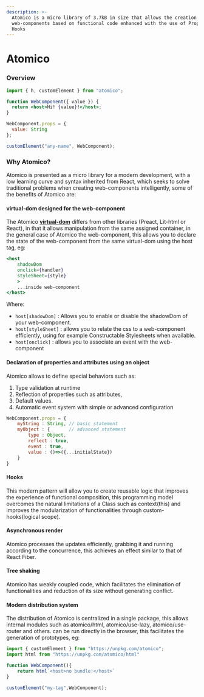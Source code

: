 ```yaml
---
description: >-
  Atomico is a micro library of 3.7kB in size that allows the creation of
  web-components based on functional code enhanced with the use of Props and
  Hooks
---
```


# Atomico

### Overview

```jsx
import { h, customElement } from "atomico";

function WebComponent({ value }) {
  return <host>Hi! {value}!</host>;
}

WebComponent.props = {
  value: String
};

customElement("any-name", WebComponent);

```

### Why Atomico?

Atomico is presented as a micro library for a modern development, with a low learning curve and syntax inherited from React, which seeks to solve traditional problems when creating web-components intelligently, some of the benefits of Atomico are:

#### virtual-dom designed for the web-component

The Atomico [**virtual-dom**](guides/virtual-dom.md) differs from other libraries \(Preact, Lit-html or React\), in that it allows manipulation from the same assigned container, in the general case of Atomico the web-component, this allows you to declare the state of the web-component from the same virtual-dom using the host tag, eg:

```jsx
<host
    shadowDom 
    onclick={handler}
    styleSheet={style}
    >
    ...inside web-component
</host>
```

Where:

* `host[shadowDom]` : Allows you to enable or disable the shadowDom of your web-component.
* `host[styleSheet]` : allows you to relate the css to a web-component efficiently, using for example Constructable Stylesheets when available.
* `host[onclick]` : allows you to associate an event with the web-component

#### Declaration of properties and attributes using an object

Atomico allows to define special behaviors such as:

1.  Type validation at runtime
2. Reflection of properties such as attributes, 
3. Default values.
4. Automatic event system with simple or advanced configuration

```javascript
WebComponent.props = {
    myString : String, // basic statement
    myObject : {       // advanced statement
        type : Object,
        reflect : true,
        event : true,
        value : ()=>({...initialState})
    }
}
```

#### Hooks

This modern pattern will allow you to create reusable logic that improves the experience of functional composition, this programming model overcomes the natural limitations of a Class such as context\(this\) and improves the modularization of functionalities through custom-hooks\(logical scope\).

#### Asynchronous render

Atomico processes the updates efficiently, grabbing it and running according to the concurrence, this achieves an effect similar to that of React Fiber.

#### Tree shaking

Atomico has weakly coupled code, which facilitates the elimination of functionalities and reduction of its size without generating conflict.

#### Modern distribution system

The distribution of Atomico is centralized in a single package, this allows internal modules such as atomico/html, atomico/use-lazy, atomico/use-router and others. can be run directly in the browser, this facilitates the generation of prototypes, eg:

```javascript
import { customElement } from "https://unpkg.com/atomico";
import html from "https://unpkg.com/atomico/html"

function WebComponent(){
    return html`<host>no bundle!</host>`
}

customElement("my-tag",WebComponent);
```



